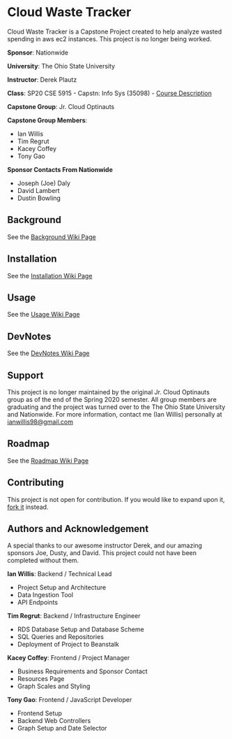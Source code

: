 # Cloud Waste Tracker

Cloud Waste Tracker is a Capstone Project created to help analyze wasted spending in aws ec2 instances.
This project is no longer being worked.

**Sponsor**: Nationwide

**University**: The Ohio State University

**Instructor**: Derek Plautz 

**Class**: SP20 CSE 5915 - Capstn: Info Sys (35098) - [Course Description](https://coe-portal.cse.ohio-state.edu/pdf-exports/CSE/CSE-5915.pdf)

**Capstone Group**: Jr. Cloud Optinauts

**Capstone Group Members**:
- Ian Willis
- Tim Regrut
- Kacey Coffey
- Tony Gao

**Sponsor Contacts From Nationwide**
- Joseph (Joe) Daly
- David Lambert
- Dustin Bowling

## Background

See the [Background Wiki Page](https://github.com/ianwillis98/CloudWasteTracker/wiki/Background)

## Installation

See the [Installation Wiki Page](https://github.com/ianwillis98/CloudWasteTracker/wiki/Installation)

## Usage

See the [Usage Wiki Page](https://github.com/ianwillis98/CloudWasteTracker/wiki/Usage)

## DevNotes

See the [DevNotes Wiki Page](https://github.com/ianwillis98/CloudWasteTracker/wiki/DevNotes)

## Support

This project is no longer maintained by the original Jr. Cloud Optinauts group as of the end
of the Spring 2020 semester. All group members are graduating and the project was turned over to
the The Ohio State University and Nationwide. For more information, contact me (Ian Willis) personally
at [ianwillis98@gmail.com](mailto:ianwillis98@gmail.com?subject=[GitHub]%20Cloud%20Waste%20Tracker%20Support)

## Roadmap

See the [Roadmap Wiki Page](https://github.com/ianwillis98/CloudWasteTracker/wiki/Roadmap)

## Contributing

This project is not open for contribution. If you would like to expand upon it, 
[fork it](https://help.github.com/en/github/getting-started-with-github/fork-a-repo) instead.

## Authors and Acknowledgement

A special thanks to our awesome instructor Derek, and our amazing sponsors Joe, Dusty, and David.
This project could not have been completed without them.

**Ian Willis**: Backend / Technical Lead
- Project Setup and Architecture
- Data Ingestion Tool
- API Endpoints

**Tim Regrut**: Backend / Infrastructure Engineer
- RDS Database Setup and Database Scheme
- SQL Queries and Repositories
- Deployment of Project to Beanstalk

**Kacey Coffey**: Frontend / Project Manager
- Business Requirements and Sponsor Contact
- Resources Page
- Graph Scales and Styling

**Tony Gao**: Frontend / JavaScript Developer
- Frontend Setup
- Backend Web Controllers
- Graph Setup and Date Selector
